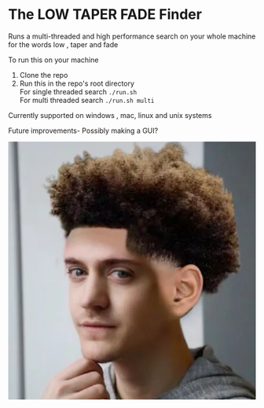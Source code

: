 # The LOW TAPER FADE Finder

Runs a multi-threaded and high performance search on your whole machine for the words low , taper and fade

To run this on your machine

1. Clone the repo
2. Run this in the repo's root directory <br>
   For single threaded search 
   `./run.sh` <br>
   For multi threaded search 
   `./run.sh multi` <br>

Currently supported on windows , mac, linux and unix systems

Future improvements- Possibly making a GUI?

![alt text](.assets/taperFade.png)
